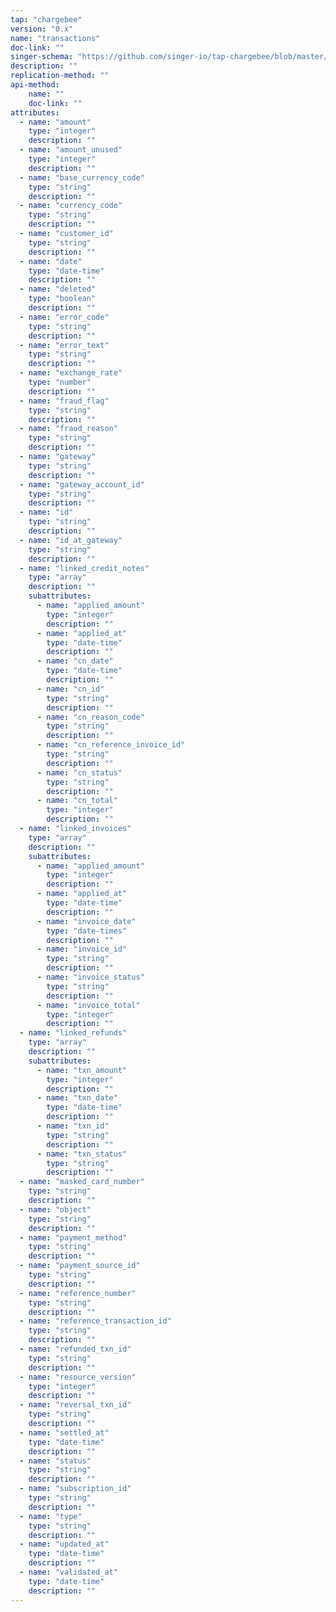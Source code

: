 ```yaml
---
tap: "chargebee"
version: "0.x"
name: "transactions"
doc-link: ""
singer-schema: "https://github.com/singer-io/tap-chargebee/blob/master/tap_chargebee/schemas/transactions.json"
description: ""
replication-method: ""
api-method:
    name: ""
    doc-link: ""
attributes:
  - name: "amount"
    type: "integer"
    description: ""
  - name: "amount_unused"
    type: "integer"
    description: ""
  - name: "base_currency_code"
    type: "string"
    description: ""
  - name: "currency_code"
    type: "string"
    description: ""
  - name: "customer_id"
    type: "string"
    description: ""
  - name: "date"
    type: "date-time"
    description: ""
  - name: "deleted"
    type: "boolean"
    description: ""
  - name: "error_code"
    type: "string"
    description: ""
  - name: "error_text"
    type: "string"
    description: ""
  - name: "exchange_rate"
    type: "number"
    description: ""
  - name: "fraud_flag"
    type: "string"
    description: ""
  - name: "fraud_reason"
    type: "string"
    description: ""
  - name: "gateway"
    type: "string"
    description: ""
  - name: "gateway_account_id"
    type: "string"
    description: ""
  - name: "id"
    type: "string"
    description: ""
  - name: "id_at_gateway"
    type: "string"
    description: ""
  - name: "linked_credit_notes"
    type: "array"
    description: ""
    subattributes:
      - name: "applied_amount"
        type: "integer"
        description: ""
      - name: "applied_at"
        type: "date-time"
        description: ""
      - name: "cn_date"
        type: "date-time"
        description: ""
      - name: "cn_id"
        type: "string"
        description: ""
      - name: "cn_reason_code"
        type: "string"
        description: ""
      - name: "cn_reference_invoice_id"
        type: "string"
        description: ""
      - name: "cn_status"
        type: "string"
        description: ""
      - name: "cn_total"
        type: "integer"
        description: ""
  - name: "linked_invoices"
    type: "array"
    description: ""
    subattributes:
      - name: "applied_amount"
        type: "integer"
        description: ""
      - name: "applied_at"
        type: "date-time"
        description: ""
      - name: "invoice_date"
        type: "date-times"
        description: ""
      - name: "invoice_id"
        type: "string"
        description: ""
      - name: "invoice_status"
        type: "string"
        description: ""
      - name: "invoice_total"
        type: "integer"
        description: ""
  - name: "linked_refunds"
    type: "array"
    description: ""
    subattributes:
      - name: "txn_amount"
        type: "integer"
        description: ""
      - name: "txn_date"
        type: "date-time"
        description: ""
      - name: "txn_id"
        type: "string"
        description: ""
      - name: "txn_status"
        type: "string"
        description: ""
  - name: "masked_card_number"
    type: "string"
    description: ""
  - name: "object"
    type: "string"
    description: ""
  - name: "payment_method"
    type: "string"
    description: ""
  - name: "payment_source_id"
    type: "string"
    description: ""
  - name: "reference_number"
    type: "string"
    description: ""
  - name: "reference_transaction_id"
    type: "string"
    description: ""
  - name: "refunded_txn_id"
    type: "string"
    description: ""
  - name: "resource_version"
    type: "integer"
    description: ""
  - name: "reversal_txn_id"
    type: "string"
    description: ""
  - name: "settled_at"
    type: "date-time"
    description: ""
  - name: "status"
    type: "string"
    description: ""
  - name: "subscription_id"
    type: "string"
    description: ""
  - name: "type"
    type: "string"
    description: ""
  - name: "updated_at"
    type: "date-time"
    description: ""
  - name: "validated_at"
    type: "date-time"
    description: ""
---
```

